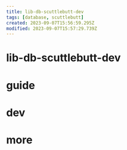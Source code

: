 ```yaml
---
title: lib-db-scuttlebutt-dev
tags: [database, scuttlebutt]
created: 2023-09-07T15:56:59.295Z
modified: 2023-09-07T15:57:29.739Z
---
```


# lib-db-scuttlebutt-dev

# guide

# dev

# more
